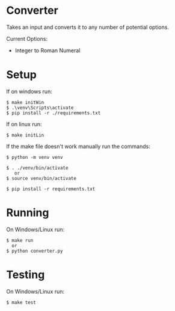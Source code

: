 # Converter
Takes an input and converts it to any number of potential options.

Current Options:
 - Integer to Roman Numeral

 # Setup
 If on windows run:
    
    $ make initWin
    $ .\venv\Scripts\activate
    $ pip install -r ./requirements.txt

 If on linux run:

    $ make initLin

 If the make file doesn't work manually run the commands:
    
    $ python -m venv venv
    
    $ . ./venv/bin/activate  
       or  
    $ source venv/bin/activate
    
    $ pip install -r requirements.txt

# Running
On Windows/Linux run:
    
    $ make run
      or
    $ python converter.py


# Testing
On Windows/Linux run:
    
    $ make test
